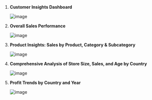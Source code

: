 1) **Customer Insights Dashboard**

   ![image](https://github.com/user-attachments/assets/4c70f756-5aa4-4fd7-9d93-19e0445228fb)

2) **Overall Sales Performance**
   
   ![image](https://github.com/user-attachments/assets/458961d9-83d8-4df1-a57e-9d43387d8056)


   
3) **Product Insights: Sales by Product, Category & Subcategory**

   ![image](https://github.com/user-attachments/assets/9533be68-c921-4a19-9ea8-ad1c2e81281b)



4) **Comprehensive Analysis of Store Size, Sales, and Age by Country**

   ![image](https://github.com/user-attachments/assets/f7fec79d-810c-450a-8988-4519e24cc471)


5) **Profit Trends by Country and Year**

   ![image](https://github.com/user-attachments/assets/7fa2e7aa-c318-4096-bf32-5b7df3232feb)
